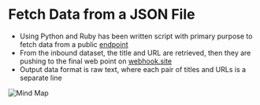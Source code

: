 # Fetch Data from a JSON File
* Using Python and Ruby has been written script with primary purpose to fetch data from a public [endpoint](https://www.reddit.com/r/subreddit.json)
* From the inbound dataset, the title and URL are retrieved, then they are pushing to the final web point on [webhook.site](https://webhook.site/)
* Output data format is raw text, where each pair of titles and URLs is a separate line

![Mind Map](https://user-images.githubusercontent.com/87585995/212892886-7caa3c5d-bc2c-408f-b5c7-237e6aebec39.png)
